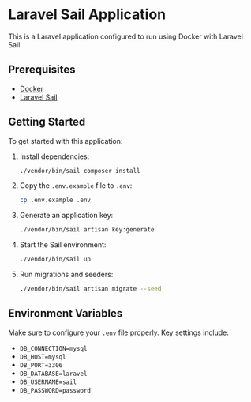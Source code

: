 # Laravel Sail Application

This is a Laravel application configured to run using Docker with Laravel Sail.
## Prerequisites

- [Docker](https://www.docker.com/get-started)
- [Laravel Sail](https://laravel.com/docs/11.x/sail)

## Getting Started

To get started with this application:


1. Install dependencies:

    ```bash
   ./vendor/bin/sail composer install
    ```

3. Copy the `.env.example` file to `.env`:

    ```bash
    cp .env.example .env
    ```

4. Generate an application key:

    ```bash
    ./vendor/bin/sail artisan key:generate
    ```

5. Start the Sail environment:

    ```bash
    ./vendor/bin/sail up
    ```

6. Run migrations and seeders:

    ```bash
    ./vendor/bin/sail artisan migrate --seed
    ```


## Environment Variables

Make sure to configure your `.env` file properly. Key settings include:

- `DB_CONNECTION=mysql`
- `DB_HOST=mysql`
- `DB_PORT=3306`
- `DB_DATABASE=laravel`
- `DB_USERNAME=sail`
- `DB_PASSWORD=password`

